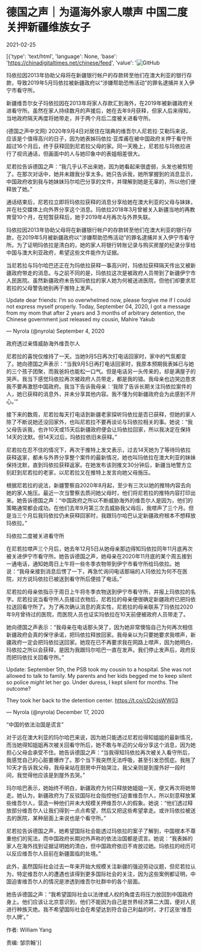 # 德国之声｜为逼海外家人噤声 中国二度关押新疆维族女子

2021-02-25

[{'type': 'text/html', 'language': None, 'base': 'https://chinadigitaltimes.net/chinese/feed', 'value': '![GitHub](https://chinadigitaltimes.net/chinese/files/2021/02/image-1614247843833.png)

玛依拉因2013年协助父母将在新疆银行帐户的存款转至他们在澳大利亚的银行存款，导致2019年5月玛依拉被新疆政府以“涉嫌帮助恐怖活动”的罪名逮捕并关入伊宁市看守所。  

新疆维吾尔女子玛依拉因在2013年将家人存款汇到海外，在2019年被新疆政府关进看守所。虽然在家人持续数月的声援后，她在去年9月获释，但家人后来得知，当地政府隔天再度将她带走，并于两个月后二度被关进看守所。

(德国之声中文网) 2020年9月4日对居住在瑞典的维吾尔人尼若拉·艾勒玛来说，应该是个值得高兴的日子，因为她表姊玛依拉·亚库甫在被中国政府关押于看守所超过16个月后，终于获释回到尼若拉父母的家。同一天晚上，尼若拉与玛依拉进行了视讯通话，但画面中的人与她印象中的表姐相差很大。

尼若拉告诉德国之声：“我几乎认不出来她，因为她看起来很虚弱，头发也被剪短了。在那次对话中，她并未跟我分享太多。她只告诉我，她所掌握到的消息显示，中国政府收到我与她妹妹玛尔哈巴分享的文件，并理解到她是无辜的，所以他们便释放了她。”

通话结束后，尼若拉立即将玛依拉获释的消息分享给她在澳大利亚的父母与妹妹，并在社交媒体上向外界分享这个消息。玛依拉2018年3月曾被关入新疆当地的再教育营10个月，在短暂获释后，她于2019年4月再次与外界失联。

玛依拉因2013年协助父母将在新疆银行帐户的存款转至他们在澳大利亚的银行存款，在2019年5月被新疆政府以“涉嫌帮助恐怖活动”的罪名逮捕并关入伊宁市看守所。为了证明玛依拉是清白的，她的家人将银行转账记录与购买房屋的纪录分享给中国与澳大利亚政府，希望这些文件能作为证据。

当尼若拉与玛尔哈巴还正在为玛依拉获释一事高兴时，玛依拉获释隔天传出又被新疆政府带走的消息。与之前不同的是，玛依拉这次是被政府人员带到了新疆伊宁市人民医院。虽然新疆政府未告知玛依拉的家人她为何被送进医院，但他们却要求尼若拉的父母警告她别再于推特上发声。



Update dear friends: I’m so overwhelmed now, please forgive me if I could not express myself properly.  Today, September 04, 2020, I got a message from my mom that after 2 years and 3 months of arbitrary detention, the Chinese government just released my cousin, Mahire Yakub

&mdash; Nyrola (@nyrola) September 4, 2020



政府透过亲情威胁海外维吾尔人

尼若拉的喜悦仅维持了一天。当她9月5日再次打电话回家时，家中的气氛都变了。她向德国之声表示：“当我9月5日再打电话回家时，我原本预期我表姊已与她的三个孩子团聚，而我爸妈也能松一口气。但是电话另一头传来的，却是满屋子的哭声。我当下感觉玛依拉再次被政府人员带走，都是我的错。我母亲也边哭边恳求我不要再激怒中国政府。我当下告诉我母亲：‘我除了告诉长期关注玛依拉案件的人，她已获释的消息外，并未分享其他内容。我不懂为何新疆政府会为此感到不开心。’”

接下来的数周，尼若拉每天打电话到新疆老家探听玛依拉是否已获释，但她的家人除了不断说她还没回家外，也叫尼若拉不要再谈论与玛依拉相关的事。她说：“我父母告诉我，也许10天或15天后新疆政府便会让玛依拉回家，所以我决定在保持14天的沈默。但14天过后，玛依拉依旧未获释。”

尼若拉在忍不住的情况下，再次于推特上发文表示，过去14天她为了等待玛依拉获释返家，都未与外界分享整个案件的最新情况，她也叫玛依拉在澳大利亚的妹妹保持沈默，直到玛依拉获释返家。在她发布该则推文30分钟后，新疆当地警方立刻赶到尼若拉的老家，以尼若拉又在推特上发言向她父母施压。

根据尼若拉的说法，新疆警察自2020年8月起，至少有三次以她的推特内容去向她的家人施压。最近一次当警察去质问她父母时，他们将尼若拉的推特内容打印出来。她告诉德国之声：“中国政府之所以不断威胁海外的维吾尔人是因为，他们的策略通常都会成功。在他们去年9月第三次去威胁我父母后，我噤声了三个月。但是当三个月后我玛依拉仍未获释回家时，我跟玛尔哈巴认定新疆政府根本不想释放玛依拉。”

玛依拉二度被关进看守所

在尼若拉噤声三个月后，她去年12月5日从她母亲那边得知玛依拉同年11月底再次被关进伊宁市看守所。她告诉德国之声，她母亲在2020年11月底的某个周五接到一通电话，通知她周日上午将一些冬季衣物带到伊宁市看守所给玛依拉。她说：“我母亲接到消息后愣了一下，再急忙询问电话那端的人玛依拉为何不在医院，对方说玛依拉已被送到看守所后便挂了电话。”

尼若拉的母亲依指示于周日上午将冬季衣物送到伊宁市看守所，并报上玛依拉的名字。尼若拉说当看守所人员接过衣物后，尼若拉的母亲便很确定新疆政府已把玛依拉送回看守所了。为了再次确认消息的真实性，尼若拉的母亲联系了玛依拉2020年9月曾待过的医院，而医院人员也证实玛依拉在10天前便被政府人员带走了。

她向德国之声表示：“我母亲在电话那头哭了，因为她非常懊恼自己为何再次相信新疆政府会真的保守承诺，把玛依拉释放回家。我母亲以为只要她要求我噤声，新疆政府一定会把玛依拉送回家。她现在已不再要求我在网路上噤声，因为她明白，玛依拉之所以会获释，是因为我跟玛尔哈巴一直在发声。我们停止发声后，政府反而把玛依拉关回看守所。”



Update: September 5th, the PSB took my cousin to a hospital. She was not allowed to talk to family. My parents and her kids begged me to keep silent so police *might* let her go. Under duress, I kept silent for months. The outcome?

They took her back to the detention center. https://t.co/cD2cjsWW03

&mdash; Nyrola (@nyrola) December 17, 2020



“中国的依法治国是谎言”

对于远在澳大利亚的玛尔哈巴来说，因为她只能透过尼若拉得知姐姐的最新情况，而当她得知姐姐再次被关回看守所后，她不敢与年迈的父母分享这个消息，因为她担心父母会承受不住。她告诉德国之声：“当我得知玛依拉再次被关入看守所后，我感觉自己的心脏要爆炸了。那个当下我突然无法呼吸，甚至引发恐慌症。我拖了10天才告诉我父母，我母亲站在厨房中开始哭泣，我父亲则是到屋外好一段时间，我觉得他应该是到屋外去哭。”

玛尔哈巴表示，她始终不明白，新疆政府为何只释放她姐姐一天，便又再次将她带走。她认为，新疆政府为了反驳国际社会指控他们迫害维吾尔人，所以刻意释放某些维吾尔人，营造一种他们并未大规模关押维吾尔人的假象。她说：“他们透过释放部分维吾尔人让我们得到一点点希望，然后又把这些希望拿走。或许玛依拉被送去的医院，某种层面上来说也是个看守所。”

尼若拉告诉德国之声，她希望国际社会能透过玛依拉的案子了解到，中国根本不尊重他们的宪法，而中国政府长期对外声称的依法治国都是谎言。她说：“我表姊的家人在海外找到证据证明她的清白，但中国政府依旧不肯放过她。玛依拉的经历可以反应维吾尔人目前在新疆面临的处境。”

此外，虽然国际社会过去一年来开始大规模关注新疆的强迫劳动议题，但尼若拉认为，特定维吾尔人的遭遇也该得到更多国际社会的关注，因为这些案例都证明，中国迫害维吾尔人的情况是渗透到维吾尔社群中的各个层面。

她告诉德国之声：“我希望国际社会以法律或人权的角度去将压力放回到中国政府身上。他们应该让北京意识到，他们不能因为自己是世界经济第二大国，便对人民进行种族灭绝。我不希望国际社会在希望达到符合自己利益的时，才打这张‘维吾尔人牌’。”

作者: William Yang 

责编: 邹宗翰'}]